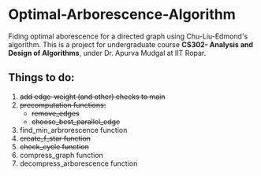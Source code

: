# Optimal-Arborescence-Algorithm
Fiding optimal aborescence for a directed graph using Chu-Liu-Edmond's algorithm.
This is a project for undergraduate course **CS302- Analysis and Design of Algorithms**, under Dr. Apurva Mudgal at IIT Ropar.

## Things to do:
1. ~~add edge-weight (and other) checks to main~~
2. ~~precomputation functions:~~
    - ~~remove_edges~~
    - ~~choose_best_parallel_edge~~
3. find_min_arbrorescence function
4. ~~create_f_star function~~
5. ~~check_cycle function~~
6. compress_graph function
7. decompress_arborescence function